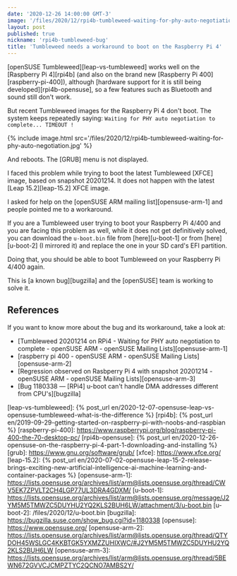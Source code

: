 ```yaml
---
date: '2020-12-26 14:00:00 GMT-3'
image: '/files/2020/12/rpi4b-tumbleweed-waiting-for-phy-auto-negotiation.jpg'
layout: post
published: true
nickname: 'rpi4b-tumbleweed-bug'
title: 'Tumbleweed needs a workaround to boot on the Raspberry Pi 4'
---
```


[openSUSE Tumbleweed][leap-vs-tumbleweed] works well on the [Raspberry Pi 4][rpi4b] (and also on the brand new [Raspberry Pi 400][raspberry-pi-400]), although [hardware support for it is still being developed][rpi4b-opensuse], so a few features such as Bluetooth and sound still don't work.&nbsp;

But recent Tumbleweed images for the Raspberry Pi 4 don't boot. The system keeps repeatedly saying: `Waiting for PHY auto negotiation to complete... TIMEOUT !`

{% include image.html src='/files/2020/12/rpi4b-tumbleweed-waiting-for-phy-auto-negotiation.jpg' %}

And reboots. The [GRUB] menu is not displayed.

I faced this problem while trying to boot the latest Tumbleweed [XFCE] image, based on snapshot 20201214. It does not happen with the latest [Leap 15.2][leap-15.2] XFCE image.

I asked for help on the [openSUSE ARM mailing list][opensuse-arm-1] and people pointed me to a workaround.

If you are a Tumbleweed user trying to boot your Raspberry Pi 4/400 and you are facing this problem as well, while it does not get definitively solved, you can download the `u-boot.bin` file from [here][u-boot-1] or from [here][u-boot-2] (I mirrored it) and replace the one in your SD card's EFI partition.

Doing that, you should be able to boot Tumbleweed on your Raspberry Pi 4/400 again.

This is [a known bug][bugzilla] and the [openSUSE] team is working to solve it.

## References

If you want to know more about the bug and its workaround, take a look at:

- [Tumbleweed 20201214 on RPi4 - Waiting for PHY auto negotiation to complete - openSUSE ARM - openSUSE Mailing Lists][opensuse-arm-1]
- [raspberry pi 400 - openSUSE ARM - openSUSE Mailing Lists][opensuse-arm-2]
- [Regression observed on Rasbperry Pi 4 with snapshot 20201214 - openSUSE ARM - openSUSE Mailing Lists][opensuse-arm-3]
- [Bug 1180338 — \[RPi4\] u-boot can't handle DMA addresses different from CPU's][bugzilla]

[leap-vs-tumbleweed]:   {% post_url en/2020-12-07-opensuse-leap-vs-opensuse-tumbleweed-what-is-the-difference %}
[rpi4b]:                {% post_url en/2019-09-29-getting-started-on-raspberry-pi-with-noobs-and-raspbian %}
[raspberry-pi-400]:     https://www.raspberrypi.org/blog/raspberry-pi-400-the-70-desktop-pc/
[rpi4b-opensuse]:       {% post_url en/2020-12-26-opensuse-on-the-raspberry-pi-4-part-1-downloading-and-installing %}
[grub]:                 https://www.gnu.org/software/grub/
[xfce]:                 https://www.xfce.org/
[leap-15.2]:            {% post_url en/2020-07-02-opensuse-leap-15-2-release-brings-exciting-new-artificial-intelligence-ai-machine-learning-and-container-packages %}
[opensuse-arm-1]:       https://lists.opensuse.org/archives/list/arm@lists.opensuse.org/thread/CWV5EK7ZPVLT2CH4LGP77UL3DRA4GDXM/
[u-boot-1]:             https://lists.opensuse.org/archives/list/arm@lists.opensuse.org/message/J2YM5M5TMWZC5DUYHU2YQ2KLS2BUH6LW/attachment/3/u-boot.bin
[u-boot-2]:             /files/2020/12/u-boot.bin
[bugzilla]:             https://bugzilla.suse.com/show_bug.cgi?id=1180338
[opensuse]:             https://www.opensuse.org/
[opensuse-arm-2]:       https://lists.opensuse.org/archives/list/arm@lists.opensuse.org/thread/QTYDOH45WSLGC4KKBTGK5YXMZZUHIXWC/#J2YM5M5TMWZC5DUYHU2YQ2KLS2BUH6LW
[opensuse-arm-3]:       https://lists.opensuse.org/archives/list/arm@lists.opensuse.org/thread/5BEWN672GVVCJCMPZTYC2QCNO7AMBS2Y/
